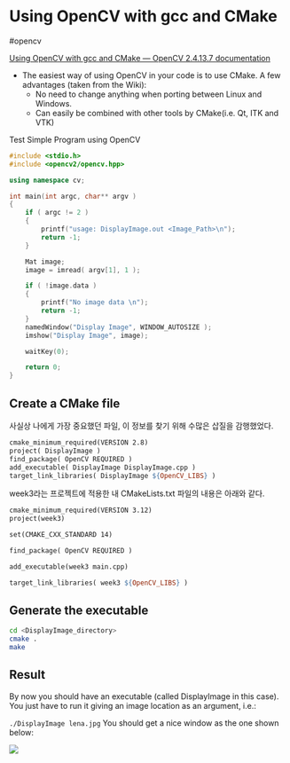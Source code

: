 # Using OpenCV with gcc and CMake
#opencv

[Using OpenCV with gcc and CMake — OpenCV 2.4.13.7 documentation](https://docs.opencv.org/2.4/doc/tutorials/introduction/linux_gcc_cmake/linux_gcc_cmake.html)

* The easiest way of using OpenCV in your code is to use CMake. A few advantages (taken from the Wiki):
	* No need to change anything when porting between Linux and Windows.
	* Can easily be combined with other tools by CMake(i.e. Qt, ITK and VTK)

Test Simple Program using OpenCV
```cpp
#include <stdio.h>
#include <opencv2/opencv.hpp>

using namespace cv;

int main(int argc, char** argv )
{
    if ( argc != 2 )
    {
        printf("usage: DisplayImage.out <Image_Path>\n");
        return -1;
    }

    Mat image;
    image = imread( argv[1], 1 );

    if ( !image.data )
    {
        printf("No image data \n");
        return -1;
    }
    namedWindow("Display Image", WINDOW_AUTOSIZE );
    imshow("Display Image", image);

    waitKey(0);

    return 0;
}
```

## Create a CMake file
사실상 나에게 가장 중요했던 파일, 이 정보를 찾기 위해 수많은 삽질을 감행했었다.
```makefile
cmake_minimum_required(VERSION 2.8)
project( DisplayImage )
find_package( OpenCV REQUIRED )
add_executable( DisplayImage DisplayImage.cpp )
target_link_libraries( DisplayImage ${OpenCV_LIBS} )
```

week3라는 프로젝트에 적용한 내 CMakeLists.txt 파일의 내용은 아래와 같다.
```makefile
cmake_minimum_required(VERSION 3.12)
project(week3)

set(CMAKE_CXX_STANDARD 14)

find_package( OpenCV REQUIRED )

add_executable(week3 main.cpp)

target_link_libraries( week3 ${OpenCV_LIBS} )
```

## Generate the executable
```bash
cd <DisplayImage_directory>
cmake .
make
```

## Result
By now you should have an executable (called DisplayImage in this case). You just have to run it giving an image location as an argument, i.e.:

`./DisplayImage lena.jpg`
You should get a nice window as the one shown below:


![](using_OpenCV_with_gcc_and_CMake/F46297A9-31DD-4B72-A594-EF892920A83E.png)

